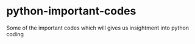 # python-important-codes
Some of the important codes which will gives us insightment into python coding
